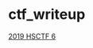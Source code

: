 # ctf_writeup

[2019 HSCTF 6](https://github.com/thebound7/ctf_writeup/edit/master/HSCTF/hard_heap/README.md)
